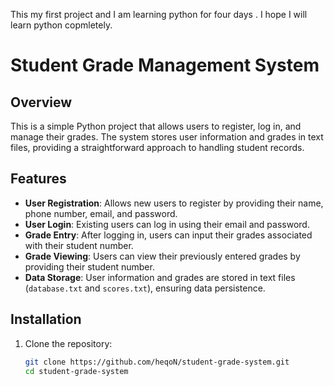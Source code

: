 
This my first project and I am learning python for four days . I hope I will learn python copmletely.

# Student Grade Management System

## Overview

This is a simple Python project that allows users to register, log in, and manage their grades. The system stores user information and grades in text files, providing a straightforward approach to handling student records.

## Features

- **User Registration**: Allows new users to register by providing their name, phone number, email, and password.
- **User Login**: Existing users can log in using their email and password.
- **Grade Entry**: After logging in, users can input their grades associated with their student number.
- **Grade Viewing**: Users can view their previously entered grades by providing their student number.
- **Data Storage**: User information and grades are stored in text files (`database.txt` and `scores.txt`), ensuring data persistence.

## Installation

1. Clone the repository:

   ```bash
   git clone https://github.com/heqoN/student-grade-system.git
   cd student-grade-system

